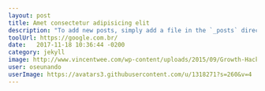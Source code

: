 ```yaml
---
layout: post
title: Amet consectetur adipisicing elit
description: "To add new posts, simply add a file in the `_posts` directory that follows the convention `YYYY-MM-DD-name-of-post.ext` and includes the necessary front matter. Take a look at the source for this post to get an idea about how it works."
toolUrl: https://google.com.br/
date:   2017-11-18 10:36:44 -0200
category: jekyll
image: http://www.vincentwee.com/wp-content/uploads/2015/09/Growth-Hacking-Plagspotter.png
user: oseunando
userImage: https://avatars3.githubusercontent.com/u/1318271?s=260&v=4
---
```

